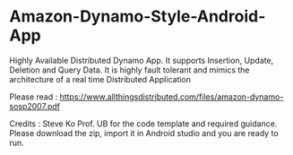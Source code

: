 # Amazon-Dynamo-Style-Android-App
Highly Available Distributed Dynamo App. It supports Insertion, Update, Deletion and Query Data. It is highly fault tolerant and mimics the architecture of a real time Distributed Application

Please read : https://www.allthingsdistributed.com/files/amazon-dynamo-sosp2007.pdf

Credits : Steve Ko Prof. UB for the code template and required guidance. 
Please download the zip, import it in Android studio and you are ready to run. 

